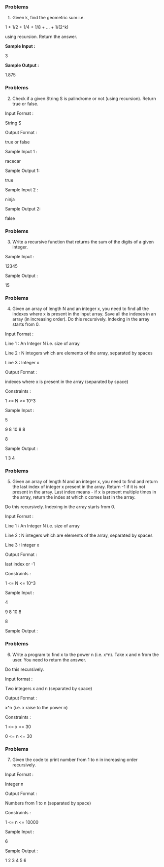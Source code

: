 ### Problems

1) Given k, find the geometric sum i.e.

1 + 1/2 + 1/4 + 1/8 + ... + 1/(2^k)

using recursion. Return the answer.

**Sample Input :**

3

**Sample Output :**

1.875

### Problems

2) Check if a given String S is palindrome or not (using recursion). Return true or false.

Input Format :

String S

Output Format :

true or false

Sample Input 1 :

racecar

Sample Output 1:

true

Sample Input 2 :

ninja

Sample Output 2:

false

### Problems

3) Write a recursive function that returns the sum of the digits of a given integer.

Sample Input :

12345

Sample Output :

15

### Problems

4) Given an array of length N and an integer x, you need to find all the indexes where x is present in the input array. Save all the indexes in an array (in increasing order).
Do this recursively. Indexing in the array starts from 0.

Input Format :

Line 1 : An Integer N i.e. size of array

Line 2 : N integers which are elements of the array, separated by spaces

Line 3 : Integer x

Output Format :

indexes where x is present in the array (separated by space)

Constraints :

1 <= N <= 10^3

Sample Input :

5

9 8 10 8 8

8

Sample Output :

1 3 4

### Problems

5) Given an array of length N and an integer x, you need to find and return the last index of integer x present in the array. Return -1 if it is not present in the array.
Last index means - if x is present multiple times in the array, return the index at which x comes last in the array.

Do this recursively. Indexing in the array starts from 0.

Input Format :

Line 1 : An Integer N i.e. size of array

Line 2 : N integers which are elements of the array, separated by spaces

Line 3 : Integer x

Output Format :

last index or -1

Constraints :

1 <= N <= 10^3

Sample Input :

4

9 8 10 8

8

Sample Output :

### Problems

6. Write a program to find x to the power n (i.e. x^n). Take x and n from the user. You need to return the answer.

Do this recursively.

Input format :

Two integers x and n (separated by space)

Output Format :

x^n (i.e. x raise to the power n)

Constraints :

1 <= x <= 30

0 <= n <= 30

### Problems

7. Given the code to print number from 1 to n in increasing order recursively.

Input Format :

Integer n

Output Format :

Numbers from 1 to n (separated by space)

Constraints :

1 <= n <= 10000

Sample Input :

6

Sample Output :

1 2 3 4 5 6
